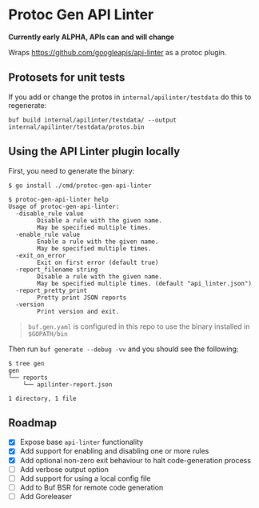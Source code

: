 # Protoc Gen API Linter

**Currently early ALPHA, APIs can and will change**

Wraps https://github.com/googleapis/api-linter as a protoc plugin.

## Protosets for unit tests

If you add or change the protos in `internal/apilinter/testdata` do this to regenerate:

```
buf build internal/apilinter/testdata/ --output internal/apilinter/testdata/protos.bin
```

## Using the API Linter plugin locally

First, you need to generate the binary:

```
$ go install ./cmd/protoc-gen-api-linter
```

```
$ protoc-gen-api-linter help
Usage of protoc-gen-api-linter:
  -disable_rule value
    	Disable a rule with the given name.
    	May be specified multiple times.
  -enable_rule value
    	Enable a rule with the given name.
    	May be specified multiple times.
  -exit_on_error
    	Exit on first error (default true)
  -report_filename string
    	Disable a rule with the given name.
    	May be specified multiple times. (default "api_linter.json")
  -report_pretty_print
    	Pretty print JSON reports
  -version
    	Print version and exit.
```

> `buf.gen.yaml` is configured in this repo to use the binary installed in `$GOPATH/bin`

Then run `buf generate --debug -vv` and you should see the following:

```
$ tree gen
gen
└── reports
    └── apilinter-report.json

1 directory, 1 file
```

## Roadmap

- [x] Expose base `api-linter` functionality
- [x] Add support for enabling and disabling one or more rules
- [x] Add optional non-zero exit behaviour to halt code-generation process
- [ ] Add verbose output option
- [ ] Add support for using a local config file
- [ ] Add to Buf BSR for remote code generation
- [ ] Add Goreleaser
